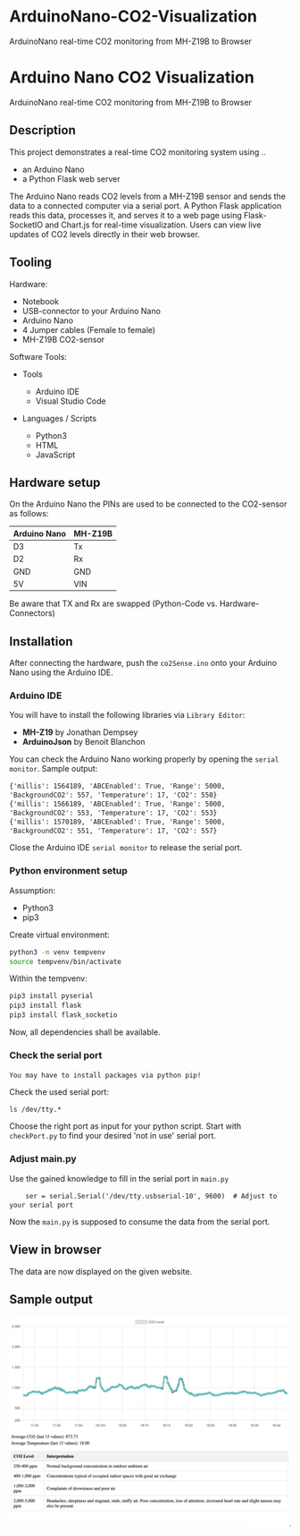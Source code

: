 # ArduinoNano-CO2-Visualization
ArduinoNano real-time CO2 monitoring from MH-Z19B to Browser



# Arduino Nano CO2 Visualization

ArduinoNano real-time CO2 monitoring from MH-Z19B to Browser


## Description
This project demonstrates a real-time CO2 monitoring system using ..
- an Arduino Nano
- a Python Flask web server

The Arduino Nano reads CO2 levels from a MH-Z19B sensor and sends the data to a connected computer via a serial port.
A Python Flask application reads this data, processes it, and serves it to a web page using Flask-SocketIO and Chart.js for real-time visualization.
Users can view live updates of CO2 levels directly in their web browser.

## Tooling

Hardware:
- Notebook
- USB-connector to your Arduino Nano
- Arduino Nano
- 4 Jumper cables (Female to female)
- MH-Z19B CO2-sensor

Software Tools:
- Tools
  - Arduino IDE
  - Visual Studio Code

- Languages / Scripts
  - Python3
  - HTML
  - JavaScript

## Hardware setup

On the Arduino Nano the PINs are used to be connected to the CO2-sensor as follows:

| Arduino Nano | MH-Z19B |
|---|---|
| D3 | Tx |
| D2  | Rx |
| GND  | GND |
| 5V  | VIN |

Be aware that TX and Rx are swapped
(Python-Code vs. Hardware-Connectors)



## Installation

After connecting the hardware,
push the `co2Sense.ino` onto your Arduino Nano
using the Arduino IDE.

### Arduino IDE
You will have to install the following libraries via `Library Editor`:
- **MH-Z19** by Jonathan Dempsey
- **ArduinoJson** by Benoit Blanchon

You can check the Arduino Nano working properly by opening the `serial monitor`.
Sample output:

```
{'millis': 1564189, 'ABCEnabled': True, 'Range': 5000, 'BackgroundCO2': 557, 'Temperature': 17, 'CO2': 550}
{'millis': 1566189, 'ABCEnabled': True, 'Range': 5000, 'BackgroundCO2': 553, 'Temperature': 17, 'CO2': 553}
{'millis': 1570189, 'ABCEnabled': True, 'Range': 5000, 'BackgroundCO2': 551, 'Temperature': 17, 'CO2': 557}
```

Close the Arduino IDE `serial monitor` to release the serial port.


### Python environment setup

Assumption:
- Python3
- pip3

Create virtual environment:
```bash
python3 -m venv tempvenv
source tempvenv/bin/activate
```

Within the tempvenv:
```bash
pip3 install pyserial
pip3 install flask
pip3 install flask_socketio
```

Now, all dependencies shall be available.


### Check the serial port

`You may have to install packages via python pip!`

Check the used serial port:
```
ls /dev/tty.*
```

Choose the right port as input for your python script.
Start with `checkPort.py` to find your desired 'not in use' serial port.


### Adjust main.py

Use the gained knowledge to fill in the serial port in `main.py`

```
    ser = serial.Serial('/dev/tty.usbserial-10', 9600)  # Adjust to your serial port
```

Now the `main.py` is supposed to consume the data from the serial port.


## View in browser

The data are now displayed on the given website.



## Sample output

![sampleScreen.png](pictures%2FsampleScreen.png)
